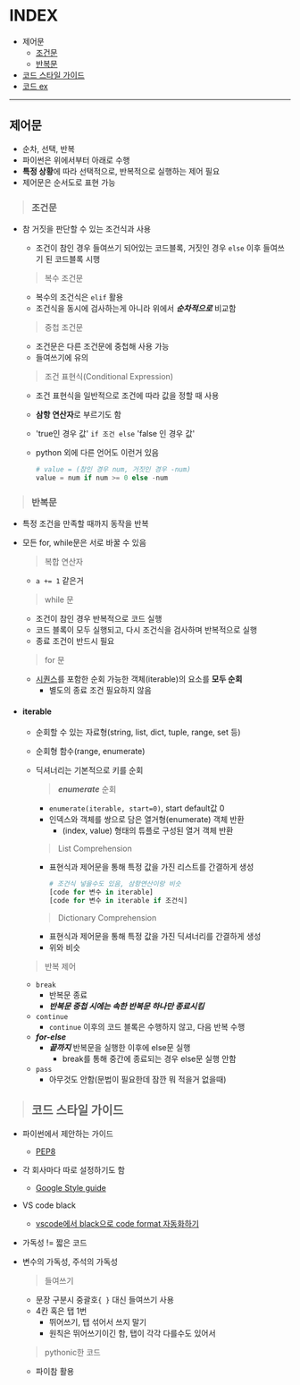 # INDEX

* 제어문
  * [조건문](#조건문)
  * [반복문](#반복문)
* [코드 스타일 가이드](#코드-스타일-가이드)
* [코드 ex](https://github.com/rlaehd12/TIL/blob/main/python/0117.py)

---

## 제어문

* 순차, 선택, 반복
* 파이썬은 위에서부터 아래로 수행
* **특정 상황**에 따라 선택적으로, 반복적으로 실행하는 제어 필요
* 제어문은 순서도로 표현 가능

> ### 조건문

* 참 거짓을 판단할 수 있는 조건식과 사용

  * 조건이 참인 경우 들여쓰기 되어있는 코드블록, 거짓인 경우 `else` 이후 들여쓰기 된 코드블록  시행

  > 복수 조건문

  * 복수의 조건식은 `elif` 활용
  * 조건식을 동시에 검사하는게 아니라 위에서 ***순차적으로*** 비교함

  > 중첩 조건문

  * 조건문은 다른 조건문에 중첩해 사용 가능
  * 들여쓰기에 유의

  > 조건 표현식(Conditional Expression)

  * 조건 표현식을 일반적으로 조건에 따라 값을 정할 때 사용
  * **삼항 연산자**로 부르기도 함
  * 'true인 경우 값' `if 조건 else` 'false 인 경우 값'
  * python 외에 다른 언어도 이런거 있음

    ```python
    # value = (참인 경우 num, 거짓인 경우 -num)
    value = num if num >= 0 else -num
    ```

> ### 반복문

* 특정 조건을 만족할 때까지 동작을 반복
* 모든 for, while문은 서로 바꿀 수 있음
  > 복합 연산자

  * `a += 1` 같은거

  > while 문

  * 조건이 참인 경우 반복적으로 코드 실행
  * 코드 블록이 모두 실행되고, 다시 조건식을 검사하며 반복적으로 실행
  * 종료 조건이 반드시 필요

  > for 문

  * [시퀀스](https://github.com/rlaehd12/TIL/blob/main/python/0116.md#%EC%8B%9C%ED%80%80%EC%8A%A4%ED%98%95)를 포함한 순회 가능한 객체(iterable)의 요소를 **모두 순회**
    * 별도의 종료 조건 필요하지 않음

* #### iterable

  * 순회할 수 있는 자료형(string, list, dict, tuple, range, set 등)
  * 순회형 함수(range, enumerate)
  * 딕셔너리는 기본적으로 키를 순회
    > ***enumerate*** 순회
    * `enumerate(iterable, start=0)`, start default값 0
    * 인덱스와 객체를 쌍으로 담은 열거형(enumerate) 객체 반환
      * (index, value) 형태의 튜플로 구성된 열거 객체 반환

    > List Comprehension

    * 표현식과 제어문을 통해 특정 값을 가진 리스트를 간결하게 생성

      ```python
      # 조건식 넣을수도 있음, 삼항연산이랑 비슷
      [code for 변수 in iterable]
      [code for 변수 in iterable if 조건식] 
      ```

    > Dictionary Comprehension

    * 표현식과 제어문을 통해 특정 값을 가진 딕셔너리를 간결하게 생성
    * 위와 비슷

  > 반복 제어

  * `break`
    * 반복문 종료
    * ***반복문 중첩 시에는 속한 반복문 하나만 종료시킴***
  * `continue`
    * `continue` 이후의 코드 블록은 수행하지 않고, 다음 반복 수행
  * ***for-else***
    * ***끝까지*** 반복문을 실행한 이후에 else문 실행
      * break를 통해 중간에 종료되는 경우 else문 실행 안함
  * `pass`
    * 아무것도 안함(문법이 필요한데 잠깐 뭐 적을거 없을때)

> ## 코드 스타일 가이드

* 파이썬에서 제안하는 가이드
  * [PEP8](https://peps.python.org/pep-0008/)
* 각 회사마다 따로 설정하기도 함
  * [Google Style guide](https://google.github.io/styleguide/pyguide.html)
* VS code black
  * [vscode에서 black으로 code format 자동화하기](https://lovedh.tistory.com/entry/vscode%EC%97%90%EC%84%9C-black%EC%9C%BC%EB%A1%9C-code-format-%EC%9E%90%EB%8F%99%ED%99%94%ED%95%98%EA%B8%B0-python#:~:text=vscode%20setting%EC%97%90%20%EB%93%A4%EC%96%B4%EA%B0%80%EC%84%9C%20formatting%20provider%EB%A5%BC%20%EA%B2%80%EC%83%89%ED%95%98%EB%A9%B4%20%EC%95%84%EB%9E%98,%EB%A9%94%EB%89%B4%EA%B0%80%20%EB%82%98%EC%98%B5%EB%8B%88%EB%8B%A4.%20%EA%B8%B0%EB%B3%B8%EA%B0%92%EC%9C%BC%EB%A1%9C%20autopep8%EC%9D%B4%20%EC%84%A4%EC%A0%95%EB%90%98%EC%96%B4%EC%9E%88%EB%8A%94%EB%8D%B0%20%EC%9D%B4%EB%A5%BC%20black%EC%9C%BC%EB%A1%9C%20%EB%B0%94%EA%BF%94%EC%A4%8D%EC%8B%9C%EB%8B%A4.)

* 가독성 != 짧은 코드

* 변수의 가독성, 주석의 가독성

  > 들여쓰기

  * 문장 구분시 중괄호`{ }` 대신 들여쓰기 사용
  * 4칸 혹은 탭 1번
    * 뛰어쓰기, 탭 섞어서 쓰지 말기
    * 원칙은 뛰어쓰기이긴 함, 탭이 각각 다를수도 있어서
  
  > pythonic한 코드
  
  * 파이참 활용
